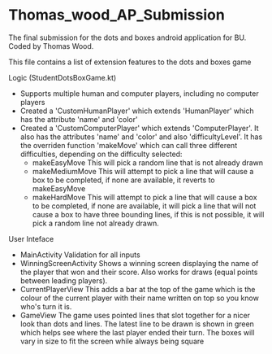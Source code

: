 # Thomas_wood_AP_Submission
 The final submission for the dots and boxes android application for BU. Coded by Thomas Wood.

This file contains a list of extension features to the dots and boxes game

Logic (StudentDotsBoxGame.kt)
- Supports multiple human and computer players, including no computer players
- Created a 'CustomHumanPlayer' which extends 'HumanPlayer' which has the attribute 'name' and 'color'
- Created a 'CustomComputerPlayer' which extends 'ComputerPlayer'. It also has the attributes 'name' and
	'color' and also 'difficultyLevel'. It has the overriden function 'makeMove' which can call 
	three different difficulties, depending on the difficulty selected:
	- makeEasyMove
		This will pick a random line that is not already drawn
	- makeMediumMove
		This will attempt to pick a line that will cause a box to be completed, if none are
		available, it reverts to makeEasyMove
	- makeHardMove
		This will attempt to pick a line that will cause a box to be completed, if none are
		available, it will pick a line that will not cause a box to have three bounding lines,
		if this is not possible, it will pick a random line not already drawn.

User Inteface
- MainActivity
	Validation for all inputs
- WinningScreenActivity
	Shows a winning screen displaying the name of the player that won and their score.
	Also works for draws (equal points between leading players).
- CurrentPlayerView
	This adds a bar at the top of the game which is the colour of the current player with their
	name written on top so you know who's turn it is.
- GameView
	The game uses pointed lines that slot together for a nicer look than dots and lines.
	The latest line to be drawn is shown in green which helps see where the last player ended
	their turn. The boxes will vary in size to fit the screen while always being square